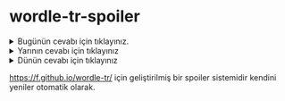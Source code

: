 # wordle-tr-spoiler

<details>
  <summary>Bugünün cevabı için tıklayınız.</summary>
  <br>
    <b> kukla </b>
</details>

<details>
  <summary>Yarının cevabı için tıklayınız</summary>
  <br>
   <b> mobil </b>
</details>

<details>
  <summary>Dünün cevabı için tıklayınız </summary>
  <br>
  <b> ilahi </b>
</details>

https://f.github.io/wordle-tr/ için geliştirilmiş bir spoiler sistemidir kendini yeniler otomatik olarak.

